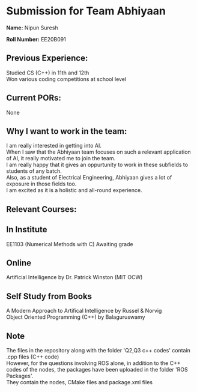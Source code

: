 **Submission for Team Abhiyaan**
==================================

**Name:**
Nipun Suresh

**Roll Number:**
EE20B091

**Previous Experience:**
----------------------- 
Studied CS (C++) in 11th and 12th\
Won various coding competitions at school level

**Current PORs:**
-----------------
None

**Why I want to work in the team:**
------------------------------------
I am really interested in getting into AI.\
When I saw that the Abhiyaan team focuses on such a relevant application of AI, it really motivated me to join the team.\
I am really happy that it gives an oppurtunity to work in these subfields to students of any batch.\
Also, as a student of Electrical Engineering, Abhiyaan gives a lot of exposure in those fields too.\
I am excited as it is a holistic and all-round experience.

**Relevant Courses:**
---------------------
In Institute
---------------
EE1103 (Numerical Methods with C)
Awaiting grade

Online
-------
Artificial Intelligence by Dr. Patrick Winston (MIT OCW)

Self Study from Books
----------------------
A Modern Approach to Artifical Intelligence by Russel & Norvig\
Object Oriented Programming (C++) by Balaguruswamy

Note
-------------
The files in the repository along with the folder 'Q2,Q3 c++ codes' contain .cpp files (C++ code)\
However, for the questions involving ROS alone, in addition to the C++ codes of the nodes, the packages have been uploaded in the folder 'ROS Packages'.\
They contain the nodes, CMake files and package.xml files

